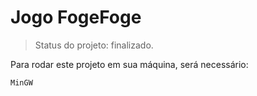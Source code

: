 # Jogo FogeFoge

> Status do projeto: finalizado.

Para rodar este projeto em sua máquina, será necessário:

```
MinGW
```

